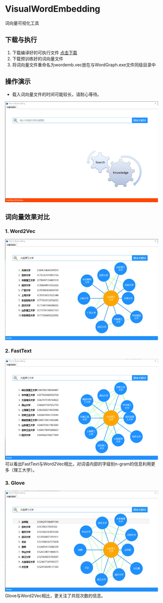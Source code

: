 # VisualWordEmbedding
词向量可视化工具

## 下载与执行
1. 下载编译好的可执行文件 [点击下载](resources/VisualWordEmbedding.zip)
2. 下载预训练好的词向量文件 
3. 将词向量文件重命名为wordemb.vec放在与WordGraph.exe文件同级目录中

## 操作演示
- 载入词向量文件的时间可能较长，请耐心等待。

![](images/demo.gif)

## 词向量效果对比
### 1. Word2Vec
![](images/word2vec.jpg)

### 2. FastText
![](images/fasttext.png)
可以看出FastText与Word2Vec相比，对词语内部的字级别n-gram的信息利用更多（理工大学）。

### 3. Glove
![](images/glove.jpg)
Glove与Word2Vec相比，更关注了共现次数的信息。
